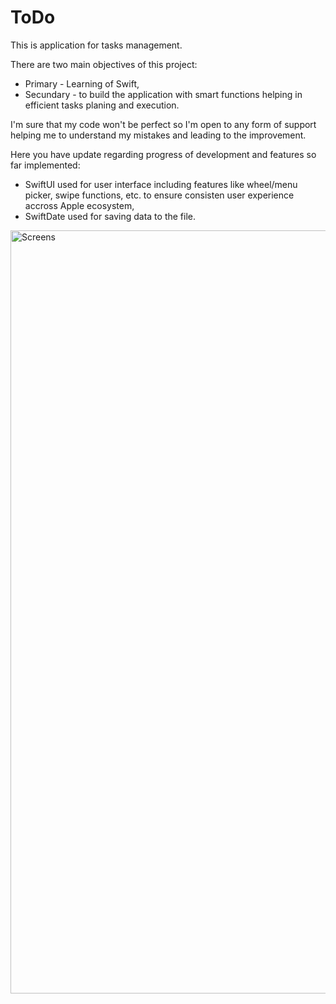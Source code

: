 # ToDo
This is application for tasks management.

There are two main objectives of this project:
 - Primary - Learning of Swift,
 - Secundary - to build the application with smart functions helping in efficient tasks planing and execution.
 
 I'm sure that my code won't be perfect so I'm open to any form of support helping me to understand my mistakes and leading to the improvement. 

Here you have update regarding progress of development and features so far implemented:
- SwiftUI used for user interface including features like wheel/menu picker, swipe functions, etc. to ensure consisten user experience accross Apple ecosystem,
- SwiftDate used for saving data to the file.

<img width="1221" alt="Screens" src="https://github.com/Jaro-mir76/ToDo/assets/164806332/38325ab1-841d-4b77-972f-e9cc86450cab">

